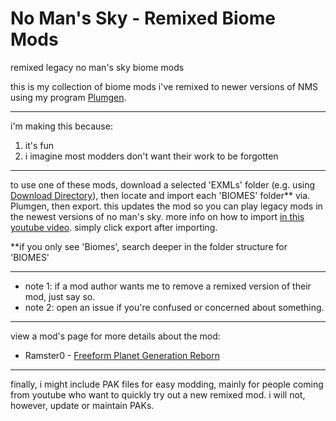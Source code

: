# No Man's Sky - Remixed Biome Mods
remixed legacy no man's sky biome mods

this is my collection of biome mods i've remixed to newer versions of NMS using my program [Plumgen](https://github.com/SunnySummit/PLUMGEN).

---

i'm making this because:
1. it's fun
2. i imagine most modders don't want their work to be forgotten

---

to use one of these mods, download a selected 'EXMLs' folder (e.g. using [Download Directory](https://download-directory.github.io/)), then locate and import each 'BIOMES' folder** via. Plumgen, then export. this updates the mod so you can play legacy mods in the newest versions of no man's sky. more info on how to import [in this youtube video](https://youtu.be/zzaeyRAobOQ?t=450). simply click export after importing.

**if you only see 'Biomes', search deeper in the folder structure for 'BIOMES'

---

- note 1: if a mod author wants me to remove a remixed version of their mod, just say so.
- note 2: open an issue if you're confused or concerned about something.

---

view a mod's page for more details about the mod:

- Ramster0 - [Freeform Planet Generation Reborn](https://www.nexusmods.com/nomanssky/mods/2797)

---

finally, i might include PAK files for easy modding, mainly for people coming from youtube who want to quickly try out a new remixed mod. i will not, however, update or maintain PAKs.
